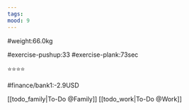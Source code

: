 ```yaml
---
tags: 
mood: 9
---
```


#weight:66.0kg

#exercise-pushup:33
#exercise-plank:73sec


⭐⭐⭐⭐

#finance/bank1:-2.9USD

[[todo_family|To-Do @Family]]
[[todo_work|To-Do @Work]]
